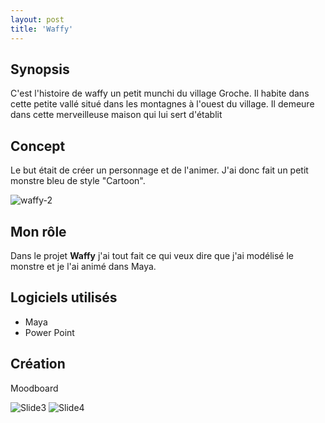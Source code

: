 ```yaml
---
layout: post
title: 'Waffy'
---
```


## Synopsis ##

C'est l'histoire de waffy un petit munchi du village Groche. Il habite dans cette petite vallé situé dans les montagnes à l'ouest du village. Il demeure dans cette merveilleuse maison qui lui sert d'établit​

## Concept ##

Le but était de créer un personnage et de l'animer. J'ai donc fait un petit monstre bleu de style "Cartoon".


![waffy-2](https://github.com/lauriehoude/Portfolio-Laurie-Houde/assets/89647723/efb0f594-6d43-43e2-95ee-9d061cf258e2)




## Mon rôle ##


Dans le projet **Waffy** j'ai tout fait ce qui veux dire que j'ai modélisé le monstre et je l'ai animé dans Maya.




## Logiciels utilisés ##

- Maya
- Power Point




## Création ##

Moodboard 



![Slide3](https://github.com/lauriehoude/Portfolio-Laurie-Houde/assets/89647723/f919b810-af43-4d26-b997-9a4df9d691cc)
![Slide4](https://github.com/lauriehoude/Portfolio-Laurie-Houde/assets/89647723/bd07314a-cfb7-41e9-9a01-b4d64780a72f)
